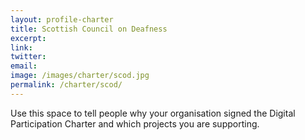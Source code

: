 ```yaml
---
layout: profile-charter
title: Scottish Council on Deafness
excerpt: 
link: 
twitter: 
email: 
image: /images/charter/scod.jpg
permalink: /charter/scod/
---
```


Use this space to tell people why your organisation signed the Digital Participation Charter and which projects you are supporting.